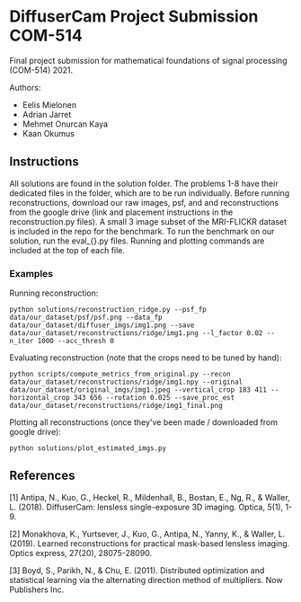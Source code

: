 # DiffuserCam Project Submission COM-514

Final project submission for mathematical foundations of signal processing (COM-514) 2021. 

Authors:
- Eelis Mielonen 
- Adrian Jarret 
- Mehmet Onurcan Kaya 
- Kaan Okumus

## Instructions 

All solutions are found in the solution folder. The problems 1-8 have their dedicated files in the folder, which are to be run individually. Before running reconstructions, download our raw images, psf, and and reconstructions from the google drive (link and placement instructions in the reconstruction.py files). A small 3 image subset of the MRI-FLICKR dataset is included in the repo for the benchmark. To run the benchmark on our solution, run the eval_{}.py files. Running and plotting commands are included at the top of each file.

### Examples

Running reconstruction: 

```console 
python solutions/reconstruction_ridge.py --psf_fp data/our_dataset/psf/psf.png --data_fp data/our_dataset/diffuser_imgs/img1.png --save data/our_dataset/reconstructions/ridge/img1.png --l_factor 0.02 --n_iter 1000 --acc_thresh 0
```

Evaluating reconstruction (note that the crops need to be tuned by hand): 

```console 
python scripts/compute_metrics_from_original.py --recon data/our_dataset/reconstructions/ridge/img1.npy --original data/our_dataset/original_imgs/img1.jpeg --vertical_crop 183 411 --horizontal_crop 343 656 --rotation 0.025 --save_proc_est data/our_dataset/reconstructions/ridge/img1_final.png
```

Plotting all reconstructions (once they've been made / downloaded from google drive):

```console
python solutions/plot_estimated_imgs.py
```

## References
<a id="1">[1]</a> 
Antipa, N., Kuo, G., Heckel, R., Mildenhall, B., Bostan, E., Ng, R., & Waller, L. (2018). DiffuserCam: lensless single-exposure 3D imaging. Optica, 5(1), 1-9.

<a id="2">[2]</a> 
Monakhova, K., Yurtsever, J., Kuo, G., Antipa, N., Yanny, K., & Waller, L. (2019). Learned reconstructions for practical mask-based lensless imaging. Optics express, 27(20), 28075-28090.

<a id="3">[3]</a> 
Boyd, S., Parikh, N., & Chu, E. (2011). Distributed optimization and statistical learning via the alternating direction method of multipliers. Now Publishers Inc.
